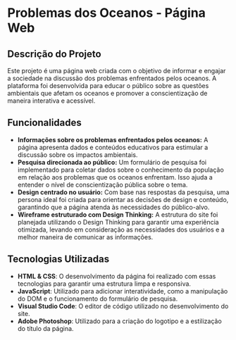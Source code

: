 # Problemas dos Oceanos - Página Web

## Descrição do Projeto
Este projeto é uma página web criada com o objetivo de informar e engajar a sociedade na discussão dos problemas enfrentados pelos oceanos. A plataforma foi desenvolvida para educar o público sobre as questões ambientais que afetam os oceanos e promover a conscientização de maneira interativa e acessível.

## Funcionalidades
- **Informações sobre os problemas enfrentados pelos oceanos:** A página apresenta dados e conteúdos educativos para estimular a discussão sobre os impactos ambientais.
- **Pesquisa direcionada ao público:** Um formulário de pesquisa foi implementado para coletar dados sobre o conhecimento da população em relação aos problemas que os oceanos enfrentam. Isso ajuda a entender o nível de conscientização pública sobre o tema.
- **Design centrado no usuário:** Com base nas respostas da pesquisa, uma persona ideal foi criada para orientar as decisões de design e conteúdo, garantindo que a página atenda às necessidades do público-alvo.
- **Wireframe estruturado com Design Thinking:** A estrutura do site foi planejada utilizando o Design Thinking para garantir uma experiência otimizada, levando em consideração as necessidades dos usuários e a melhor maneira de comunicar as informações.

## Tecnologias Utilizadas
- **HTML & CSS**: O desenvolvimento da página foi realizado com essas tecnologias para garantir uma estrutura limpa e responsiva.
- **JavaScript**: Utilizado para adicionar interatividade, como a manipulação do DOM e o funcionamento do formulário de pesquisa.
- **Visual Studio Code**: O editor de código utilizado no desenvolvimento do site.
- **Adobe Photoshop**: Utilizado para a criação do logotipo e a estilização do título da página.
